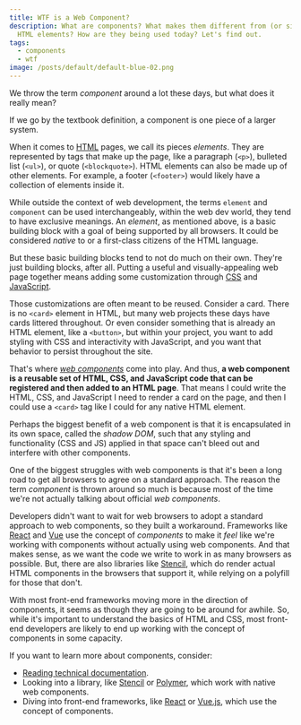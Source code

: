 ```yaml
---
title: WTF is a Web Component?
description: What are components? What makes them different from (or similar to)
  HTML elements? How are they being used today? Let's find out.
tags:
  - components
  - wtf
image: /posts/default/default-blue-02.png
---
```


We throw the term _component_ around a lot these days, but what does it really mean?

If we go by the textbook definition, a component is one piece of a larger system.

When it comes to [HTML](/posts/wtf-is-html/) pages, we call its pieces _elements_. They are represented by tags that make up the page, like a paragraph (`<p>`), bulleted list (`<ul>`), or quote (`<blockquote>`). HTML elements can also be made up of other elements. For example, a footer (`<footer>`) would likely have a collection of elements inside it.

While outside the context of web development, the terms `element` and `component` can be used interchangeably, within the web dev world, they tend to have exclusive meanings. An _element_, as mentioned above, is a basic building block with a goal of being supported by all browsers. It could be considered _native_ to or a first-class citizens of the HTML language.

But these basic building blocks tend to not do much on their own. They're just building blocks, after all. Putting a useful and visually-appealing web page together means adding some customization through [CSS](/posts/wtf-is-css/) and [JavaScript](/posts/wtf-is-javascript/).

Those customizations are often meant to be reused. Consider a card. There is no `<card>` element in HTML, but many web projects these days have cards littered throughout. Or even consider something that is already an HTML element, like a `<button>`, but within your project, you want to add styling with CSS and interactivity with JavaScript, and you want that behavior to persist throughout the site.

That's where [_web components_](https://developer.mozilla.org/en-US/docs/Web/Web_Components) come into play. And thus, **a web component is a reusable set of HTML, CSS, and JavaScript code that can be registered and then added to an HTML page**. That means I could write the HTML, CSS, and JavaScript I need to render a card on the page, and then I could use a `<card>` tag like I could for any native HTML element.

Perhaps the biggest benefit of a web component is that it is encapsulated in its own space, called the _shadow DOM_, such that any styling and functionality (CSS and JS) applied in that space can't bleed out and interfere with other components.

One of the biggest struggles with web components is that it's been a long road to get all browsers to agree on a standard approach. The reason the term _component_ is thrown around so much is because most of the time we're not actually talking about official _web components_.

Developers didn't want to wait for web browsers to adopt a standard approach to web components, so they built a workaround. Frameworks like [React](/posts/wtf-is-react/) and [Vue](https://vuejs.org/) use the concept of _components_ to make it _feel_ like we're working with components without actually using web components. And that makes sense, as we want the code we write to work in as many browsers as possible. But, there are also libraries like [Stencil](https://stenciljs.com/), which do render actual HTML components in the browsers that support it, while relying on a polyfill for those that don't.

With most front-end frameworks moving more in the direction of components, it seems as though they are going to be around for awhile. So, while it's important to understand the basics of HTML and CSS, most front-end developers are likely to end up working with the concept of components in some capacity.

If you want to learn more about components, consider:

- [Reading technical documentation](https://developer.mozilla.org/en-US/docs/Web/Web_Components).
- Looking into a library, like [Stencil](https://stenciljs.com/) or [Polymer](https://www.polymer-project.org/), which work with native web components.
- Diving into front-end frameworks, like [React](https://reactjs.org/) or [Vue.js](https://vuejs.org/), which use the concept of components.
